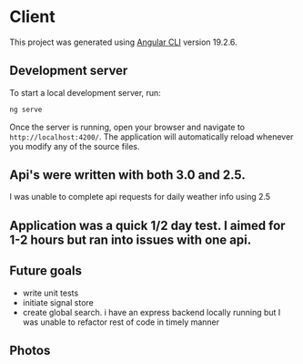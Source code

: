 # Client

This project was generated using [Angular CLI](https://github.com/angular/angular-cli) version 19.2.6.

## Development server

To start a local development server, run:

```bash
ng serve
```

Once the server is running, open your browser and navigate to `http://localhost:4200/`. The application will automatically reload whenever you modify any of the source files.

## Api's were written with both 3.0 and 2.5.  

I was unable to complete api requests for daily weather info using 2.5


## Application was a quick 1/2 day test.  I aimed for 1-2 hours but ran into issues with one api.

## Future goals
 - write unit tests
 - initiate signal store
 - create global search.  i have an express backend locally running but I was unable to refactor rest of code in timely manner


## Photos
